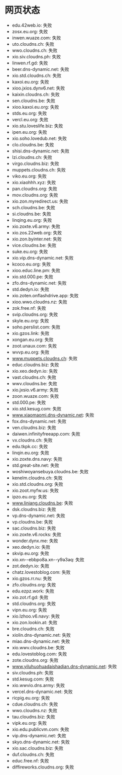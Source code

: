 # 网页状态
- edu.42web.io: 失败
- zosx.eu.org: 失败
- inwen.wuaze.com: 失败
- uto.cloudns.ch: 失败
- wwo.cloudns.ch: 失败
- xio.siv.cloudns.ph: 失败
- linwen.rf.gd: 失败
- beer.dns-dynamic.net: 失败
- xio.std.cloudns.ch: 失败
- kaxoi.eu.org: 失败
- xioo.jxios.dynv6.net: 失败
- kaixin.cloudns.ch: 失败
- sen.cloudns.be: 失败
- xioo.kaxoi.eu.org: 失败
- stds.eu.org: 失败
- vercl.eu.org: 失败
- xio.stu.loveslife.biz: 失败
- ipen.eu.org: 失败
- xio.soho.lovedub.net: 失败
- clo.cloudns.be: 失败
- shisi.dns-dynamic.net: 失败
- lzi.cloudns.ch: 失败
- virgo.cloudns.biz: 失败
- muppets.cloudns.ch: 失败
- viko.eu.org: 失败
- xio.xiaohhh.xyz: 失败
- pan.cloudns.org: 失败
- mov.cloudns.org: 失败
- xio.zon.myredirect.us: 失败
- sch.cloudns.be: 失败
- si.cloudns.be: 失败
- linqing.eu.org: 失败
- xio.zoxte.v6.army: 失败
- xio.zos.22web.org: 失败
- xio.zon.byinter.net: 失败
- vice.cloudns.be: 失败
- suke.eu.org: 失败
- xio.vip.dns-dynamic.net: 失败
- kcoco.eu.org: 失败
- xioo.educ.line.pm: 失败
- xio.std.000.pe: 失败
- zfo.dns-dynamic.net: 失败
- std.dedyn.io: 失败
- xio.zoten.onflashdrive.app: 失败
- xioo.wwo.cloudns.nz: 失败
- zok.free.nf: 失败
- svip.cloudns.org: 失败
- skyle.eu.org: 失败
- soho.perslist.com: 失败
- xio.gzos.link: 失败
- xongan.eu.org: 失败
- zoot.unaux.com: 失败
- wvvp.eu.org: 失败
- www.muppets.cloudns.ch: 失败
- educ.cloudns.biz: 失败
- xio.xeo.dedyn.io: 失败
- vast.cloudns.ch: 失败
- wwv.cloudns.be: 失败
- xio.jxsio.v6.army: 失败
- zoon.wuaze.com: 失败
- std.000.pe: 失败
- xio.std.kesug.com: 失败
- www.xiaomaomi.dns-dynamic.net: 失败
- fox.dns-dynamic.net: 失败
- ven.cloudns.biz: 失败
- daiwen.infinityfreeapp.com: 失败
- vx.cloudns.ch: 失败
- edu.tkpk.cc: 失败
- linqin.eu.org: 失败
- xio.zoxte.dns.navy: 失败
- std.great-site.net: 失败
- woshiwoyansebuya.cloudns.be: 失败
- kenelm.cloudns.ch: 失败
- xio.std.cloudns.org: 失败
- xio.zoot.myfw.us: 失败
- ipzo.eu.org: 失败
- www.liniang.cloudns.be: 失败
- dsk.cloudns.biz: 失败
- vp.dns-dynamic.net: 失败
- vp.cloudns.be: 失败
- sac.cloudns.biz: 失败
- xio.zoxte.v6.rocks: 失败
- wonder.dynx.me: 失败
- xeo.dedyn.io: 失败
- skvip.eu.org: 失败
- xio.xn--ebbpo8a.xn--y9a3aq: 失败
- zot.dedyn.io: 失败
- chatz.lovestoblog.com: 失败
- xio.gzos.rr.nu: 失败
- zfo.cloudns.org: 失败
- edu.ezpz.work: 失败
- xio.zot.rf.gd: 失败
- std.cloudns.org: 失败
- vipn.eu.org: 失败
- xio.lzhoo.v6.navy: 失败
- xio.zon.lookin.at: 失败
- bre.cloudns.ch: 失败
- xiolin.dns-dynamic.net: 失败
- miao.dns-dynamic.net: 失败
- xio.wwv.cloudns.be: 失败
- edu.lovestoblog.com: 失败
- zote.cloudns.org: 失败
- www.yiluhuohuadaishadian.dns-dynamic.net: 失败
- siv.cloudns.ph: 失败
- std.kesug.com: 失败
- xio.wwvio.dns.army: 失败
- vercel.dns-dynamic.net: 失败
- ricpig.eu.org: 失败
- cdue.cloudns.ch: 失败
- wwo.cloudns.nz: 失败
- tau.cloudns.biz: 失败
- vipk.eu.org: 失败
- xio.edu.publicvm.com: 失败
- vip.dns-dynamic.net: 失败
- skyo.dns-dynamic.net: 失败
- xio.sac.cloudns.biz: 失败
- duf.cloudns.ch: 失败
- educ.free.nf: 失败
- diffireworks.cloudns.org: 失败
